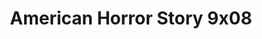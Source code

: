 ---
layout: episodios
title: "American Horror Story 9x08"
url_serie_padre: 'american-horror-story-temporada-9'
category: 'series'
anio: '2019'
capitulo: 'yes'
prev: 'capitulo-7'
proximo: 'capitulo-9'
sandbox: allow-same-origin allow-forms
idioma: 'Subtitulado'
reproductor: 'fembed'
calidad: 'Full HD'
image_banner: 'https://res.cloudinary.com/imbriitneysam/image/upload/v1546545022/reason1-banner-min.jpg'
reproductores: ["https://api.cuevana3.io/rr/gd.php?h=ek5lbm9xYWNrS0xJMVp5b21KREk0dFBLbjVkaHhkRGdrOG1jbnBpUnhhS1Z1WWlNaGFPMjNKM0xpblIxejltMHBwYVNoWGlhMGVLY3FXYVpwZHZacGFxU3FadVkyUT09"]
tags:
- Terror
---
